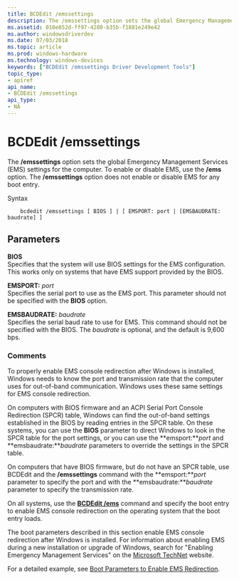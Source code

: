 ```yaml
---
title: BCDEdit /emssettings
description: The /emssettings option sets the global Emergency Management Services (EMS) settings for the computer. To enable or disable EMS, use the /ems option. The /emssettings option does not enable or disable EMS for any boot entry.
ms.assetid: 010e852d-ff97-4280-b35b-f1881e249e42
ms.author: windowsdriverdev
ms.date: 07/03/2018
ms.topic: article
ms.prod: windows-hardware
ms.technology: windows-devices
keywords: ["BCDEdit /emssettings Driver Development Tools"]
topic_type:
- apiref
api_name:
- BCDEdit /emssettings
api_type:
- NA
---
```


# BCDEdit /emssettings


The **/emssettings** option sets the global Emergency Management Services (EMS) settings for the computer. To enable or disable EMS, use the **/ems** option. The **/emssettings** option does not enable or disable EMS for any boot entry.

Syntax 

```
    bcdedit /emssettings [ BIOS ] | [ EMSPORT: port | [EMSBAUDRATE: baudrate] ] 
```

Parameters
----------

**BIOS**   
Specifies that the system will use BIOS settings for the EMS configuration. This works only on systems that have EMS support provided by the BIOS.

 **EMSPORT:** *port*   
Specifies the serial port to use as the EMS port. This parameter should not be specified with the **BIOS** option.

**EMSBAUDRATE:** *baudrate*   
Specifies the serial baud rate to use for EMS. This command should not be specified with the BIOS. The *baudrate* is optional, and the default is 9,600 bps.

### Comments

To properly enable EMS console redirection after Windows is installed, Windows needs to know the port and transmission rate that the computer uses for out-of-band communication. Windows uses these same settings for EMS console redirection.

On computers with BIOS firmware and an ACPI Serial Port Console Redirection (SPCR) table, Windows can find the out-of-band settings established in the BIOS by reading entries in the SPCR table. On these systems, you can use the **BIOS** parameter to direct Windows to look in the SPCR table for the port settings, or you can use the **emsport:***port* and **emsbaudrate:***baudrate* parameters to override the settings in the SPCR table.

On computers that have BIOS firmware, but do not have an SPCR table, use BCDEdit and the **/emssettings** command with the **emsport:***port* parameter to specify the port and with the **emsbaudrate:***baudrate* parameter to specify the transmission rate.

On all systems, use the [**BCDEdit /ems**](bcdedit--ems.md) command and specify the boot entry to enable EMS console redirection on the operating system that the boot entry loads.

The boot parameters described in this section enable EMS console redirection after Windows is installed. For information about enabling EMS during a new installation or upgrade of Windows, search for "Enabling Emergency Management Services" on the [Microsoft TechNet](http://go.microsoft.com/fwlink/p/?linkid=10111) website.

For a detailed example, see [Boot Parameters to Enable EMS Redirection](https://msdn.microsoft.com/library/windows/hardware/ff542282).

 

 





